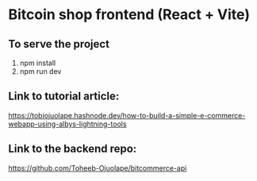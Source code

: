 # Bitcoin shop frontend (React + Vite)

## To serve the project
1. npm install
2. npm run dev

## Link to tutorial article:
https://tobiojuolape.hashnode.dev/how-to-build-a-simple-e-commerce-webapp-using-albys-lightning-tools

## Link to the backend repo:
https://github.com/Toheeb-Ojuolape/bitcommerce-api
